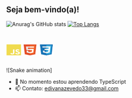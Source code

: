 ## Seja bem-vindo(a)!


![Anurag's GitHub stats](https://github-readme-stats.vercel.app/api?username=EdivanAzevedo&show_icons=true&theme=dark)
[![Top Langs](https://github-readme-stats.vercel.app/api/top-langs/?username=EdivanAzevedo&show_icons=true&theme=dark)](https://github.com/EdivanAzevedo/github-readme-stats)


##
<div style="display: inline_block"><br>
  <img align="center" alt="Rafa-Js" height="30" width="40" src="https://raw.githubusercontent.com/devicons/devicon/master/icons/javascript/javascript-plain.svg">
  <img align="center" alt="Rafa-HTML" height="30" width="40" src="https://raw.githubusercontent.com/devicons/devicon/master/icons/html5/html5-original.svg">
  <img align="center" alt="Rafa-CSS" height="30" width="40" src="https://raw.githubusercontent.com/devicons/devicon/master/icons/css3/css3-original.svg">
  <link align="center" alt="Rafa-CSS" height="30" width="40" src="https://cdn.jsdelivr.net/gh/devicons/devicon@v2.15.1/devicon.min.css">
</div><br>

![Snake animation]

- 🌱 No momento estou aprendendo TypeScript
- 📫 Contato: edivanazevedo33@gmail.com
